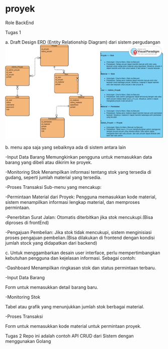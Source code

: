 # proyek

Role BackEnd

Tugas 1

a. Draft Design ERD (Entity Relationship Diagram) dari sistem 
pergudangan
![ERD](https://github.com/mahathirrizky/proyek/blob/main/ERD.png)

b. menu apa saja yang sebaiknya ada di sistem antara lain

-Input Data Barang
Memungkinkan pengguna untuk memasukkan data barang yang dibeli atau dikirim ke proyek.

-Monitoring Stok
Menampilkan informasi tentang stok yang tersedia di gudang, seperti jumlah material yang tersedia.

-Proses Transaksi
Sub-menu yang mencakup:

 -Permintaan Material dari Proyek: Pengguna memasukkan kode material, sistem menampilkan informasi lengkap material, dan memproses permintaan.
 
 -Penerbitan Surat Jalan: Otomatis diterbitkan jika stok mencukupi.(Bisa diproses di frontEnd)
 
 -Pengajuan Pembelian: Jika stok tidak mencukupi, sistem menginisiasi proses pengajuan pembelian.(Bisa dilakukan di frontend dengan kondisi jumlah stock yang didapatkan dari backend)


c. Untuk menggambarkan desain user interface, perlu mempertimbangkan kebutuhan pengguna dan kejelasan informasi. Sebagai contoh:

-Dashboard
Menampilkan ringkasan stok dan status permintaan terbaru.

-Input Data Barang

Form untuk memasukkan detail barang baru.

-Monitoring Stok

Tabel atau grafik yang menunjukkan jumlah stok berbagai material.

-Proses Transaksi

Form untuk memasukkan kode material untuk permintaan proyek.


Tugas 2
Repo ini adalah contoh API CRUD dari Sistem dengan menggunakan Golang
